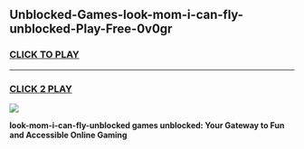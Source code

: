 
## Unblocked-Games-look-mom-i-can-fly-unblocked-Play-Free-0v0gr
<h3>
<a href="https://premium76.site?title=look-mom-i-can-fly-unblocked&ref=23A">CLICK TO PLAY</a></h3>
<hr>

<h3>
<a href="https://premium76.site?title=look-mom-i-can-fly-unblocked&ref=23A">CLICK 2 PLAY</a>
  
</h3>

<a href="https://premium76.site?title=look-mom-i-can-fly-unblocked&ref=23A"><img src="https://clearcache.store/games.png"></a>


**look-mom-i-can-fly-unblocked games unblocked: Your Gateway to Fun and Accessible Online Gaming**
